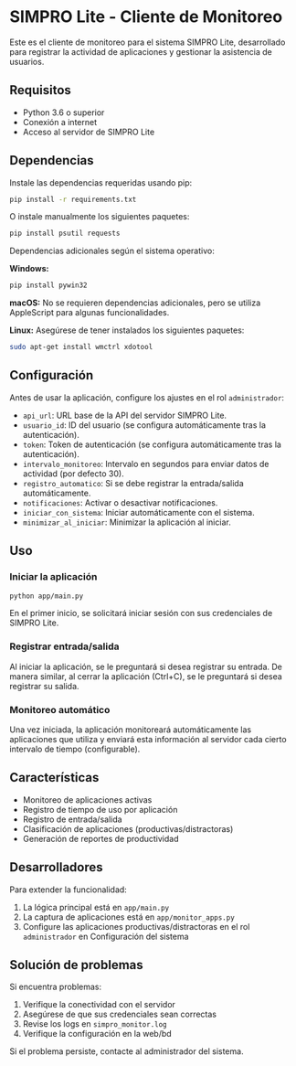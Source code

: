 # SIMPRO Lite - Cliente de Monitoreo

Este es el cliente de monitoreo para el sistema SIMPRO Lite, desarrollado para registrar la actividad de aplicaciones y gestionar la asistencia de usuarios.

## Requisitos

- Python 3.6 o superior
- Conexión a internet
- Acceso al servidor de SIMPRO Lite

## Dependencias

Instale las dependencias requeridas usando pip:

```bash
pip install -r requirements.txt
```

O instale manualmente los siguientes paquetes:

```bash
pip install psutil requests
```

Dependencias adicionales según el sistema operativo:

**Windows:**

```bash
pip install pywin32
```

**macOS:**
No se requieren dependencias adicionales, pero se utiliza AppleScript para algunas funcionalidades.

**Linux:**
Asegúrese de tener instalados los siguientes paquetes:

```bash
sudo apt-get install wmctrl xdotool
```

## Configuración

Antes de usar la aplicación, configure los ajustes en el rol `administrador`:

- `api_url`: URL base de la API del servidor SIMPRO Lite.
- `usuario_id`: ID del usuario (se configura automáticamente tras la autenticación).
- `token`: Token de autenticación (se configura automáticamente tras la autenticación).
- `intervalo_monitoreo`: Intervalo en segundos para enviar datos de actividad (por defecto 30).
- `registro_automatico`: Si se debe registrar la entrada/salida automáticamente.
- `notificaciones`: Activar o desactivar notificaciones.
- `iniciar_con_sistema`: Iniciar automáticamente con el sistema.
- `minimizar_al_iniciar`: Minimizar la aplicación al iniciar.

## Uso

### Iniciar la aplicación

```bash
python app/main.py
```

En el primer inicio, se solicitará iniciar sesión con sus credenciales de SIMPRO Lite.

### Registrar entrada/salida

Al iniciar la aplicación, se le preguntará si desea registrar su entrada. De manera similar, al cerrar la aplicación (Ctrl+C), se le preguntará si desea registrar su salida.

### Monitoreo automático

Una vez iniciada, la aplicación monitoreará automáticamente las aplicaciones que utiliza y enviará esta información al servidor cada cierto intervalo de tiempo (configurable).

## Características

- Monitoreo de aplicaciones activas
- Registro de tiempo de uso por aplicación
- Registro de entrada/salida
- Clasificación de aplicaciones (productivas/distractoras)
- Generación de reportes de productividad

## Desarrolladores

Para extender la funcionalidad:

1. La lógica principal está en `app/main.py`
2. La captura de aplicaciones está en `app/monitor_apps.py`
3. Configure las aplicaciones productivas/distractoras en el rol `administrador` en Configuración del sistema

## Solución de problemas

Si encuentra problemas:

1. Verifique la conectividad con el servidor
2. Asegúrese de que sus credenciales sean correctas
3. Revise los logs en `simpro_monitor.log`
4. Verifique la configuración en la web/bd

Si el problema persiste, contacte al administrador del sistema.
